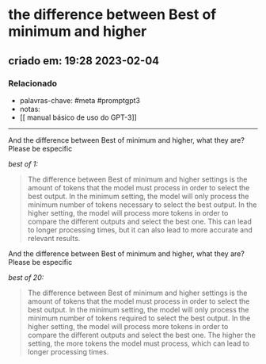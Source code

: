 # the difference between Best of minimum and higher

## criado em: 19:28 2023-02-04

### Relacionado

- palavras-chave: #meta #promptgpt3 
- notas: 
- [[ manual básico de uso do GPT-3]]
---

And the difference between Best of minimum and higher, what they are? Please be especific 

*best of 1:*

>The difference between Best of minimum and higher settings is the amount of tokens that the model must process in order to select the best output. In the minimum setting, the model will only process the minimum number of tokens necessary to select the best output. In the higher setting, the model will process more tokens in order to compare the different outputs and select the best one. This can lead to longer processing times, but it can also lead to more accurate and relevant results.

And the difference between Best of minimum and higher, what they are? Please be especific 

*best of 20:*

>The difference between Best of minimum and higher settings is the amount of tokens that the model must process in order to select the best output. In the minimum setting, the model will only process the minimum number of tokens required to select the best output. In the higher setting, the model will process more tokens in order to compare the different outputs and select the best one. The higher the setting, the more tokens the model must process, which can lead to longer processing times.